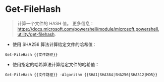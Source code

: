 # Get-FileHash

> 计算一个文件的 HASH 值。
> 更多信息： <https://docs.microsoft.com/powershell/module/microsoft.powershell.utility/get-filehash>.

- 使用 SHA256 算法计算给定文件的哈希值：

`Get-FileHash {{文件路径}}`

- 使用指定的哈希算法计算给定文件的哈希值：

`Get-FileHash {{文件路径}} -Algorithm {{SHA1|SHA384|SHA256|SHA512|MD5}}`
